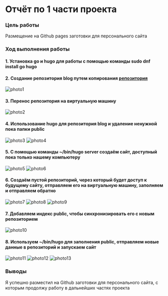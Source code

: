 # Отчёт по 1 части проекта
### Цель работы
Размещение на Github pages заготовки для персонального сайта
### Ход выполнения работы
#### 1. Установка go и hugo для работы с помощью команды sudo dnf install go hugo
#### 2. Создание репозитория blog путем копирования [репозитория](https://github.com/wowchemy/starter-hugo-academic)
   ![photo1](https://sun9-81.userapi.com/s/v1/if2/kOOJoA9JRHKtnbBd-nc9MnTsC9GT-senWlCh3mAluEmm7IOWeRMIrOtDyg6bgw6G3VcMKMWnbSt2RGT5mHW3JwQ9.jpg?size=1087x316&quality=96&type=album)
#### 3. Перенос репозитория на виртуальную машину
   ![photo2](https://sun9-9.userapi.com/s/v1/if2/P5XtGp5RKRpq2rdc1T8U6f_K-5-Y0S2lto6z8KubIPtoY_7xJywqNDgQtgbOk_8KuQp7soZ3ViKeIhZXyfsRAd-8.jpg?size=369x119&quality=96&type=album)
#### 4. Использование hugo для репозитория blog и удаление ненужной пока папки public
   ![photo3](https://sun9-34.userapi.com/s/v1/if2/Co64RiZmOZ7fKzThTZ33nWP1qrEJ7UFXeAnVVCzekl4BDiPo3P-TbPnkbk9Lh9NkBBBJQvH18tiqYMvaj4CTJGMD.jpg?size=452x321&quality=96&type=album)
   ![photo4](https://sun9-80.userapi.com/s/v1/if2/Vp5AHvBWhV9mropIxd8EC_YYcog6x0VHgPUvINglh8bE9hcC7hB61cQGKyXv7t9Zujz-5gtaBwZo2I_HKwrf0Dq3.jpg?size=448x328&quality=96&type=album)
#### 5. С помощью команды ~/bin/hugo server создаём сайт, доступный пока только нашему компьютеру
   ![photo5](https://sun9-51.userapi.com/s/v1/if2/5-ilmhQ7R8XRRE5h9MEfxaUhTQpo9i0gU_GOxlmxaTMUlc_U3hY2vkwii6JJv3Ql1WbVLernQkCGxdjJRYIzVatn.jpg?size=450x332&quality=96&type=album)
   ![photo6](https://sun9-73.userapi.com/s/v1/if2/M33qN8oKau3P-6Bo2WP7R6nuxfSM0P7Z3nwogn5CtEFIFuwQGUNpDyPREu59s4_xDFVO0Ng73doGJepZkrPMnULC.jpg?size=1318x463&quality=96&type=album)
#### 6. Создаём пустой репозиторий, через который будет доступ к будущему сайту, отправляем его на виртуальную машину, заполняем и отправляем обратно
   ![photo7](https://sun9-87.userapi.com/s/v1/if2/sbxfZpqIVA2Tns6qsmhKtTpQuztwEMu_hZy298pNZ3VQl3ebtePf1L6xaFd3p58OF1lUX41nHMRNuMgQJrdMC2pT.jpg?size=1317x502&quality=96&type=album)
   ![photo8](https://sun1-93.userapi.com/s/v1/if2/jd6QO3BMcW71JXmTKibaUoN2jlNuTkhwFJK9l2cn8PqM7lKjRP5eqBoV7kQmsGttQj4-V0iBfXNMCzQA-JPReo7z.jpg?size=444x50&quality=96&type=album)
   ![photo9](https://sun9-54.userapi.com/s/v1/if2/a29OxcP4CgY8aiYw9FN2l6WxoU60o2-eLtyEnnSnX4bGTscVwF6_1OySrW_f0wqwjRldRe54Lql6xm5mxN1WTzL7.jpg?size=444x200&quality=96&type=album)
#### 7. Добавляем индекс public, чтобы синхронизировать его с новым репозиторием
   ![photo10](https://sun9-85.userapi.com/s/v1/if2/lRP6wirvvY7E51V2D8nj0326FuadbUG1DMpCFp2Iy1zyjRqee0pYZKd6H5wiCmA5hiEShd_siwVvJ8pRh_ZQgrwT.jpg?size=444x36&quality=96&type=album)
#### 8. Используем ~/bin/hugo для заполнения public, отправляем новые данные в репозиторий и запускаем сайт
   ![photo11](https://sun9-51.userapi.com/s/v1/if2/7Xe5UX3_UWn5Xa3u28uVuatInu8j0Fbngq17zyuJjMbOjqIX6JxKcElUhcpZ6t9WHSnN9p25ISe7ghJ_pSEbFwml.jpg?size=444x210&quality=96&type=album)
   ![photo12](https://sun9-22.userapi.com/s/v1/if2/GBRIy5MH0cXsxdgXmEln9-PD4G4pfN7R3OwgtwlUhze_PrU0cGQ-La1gHohR5h55hIWN0lCGOHxCEDpHgnt0xqp_.jpg?size=442x137&quality=96&type=album)
   ![photo13](https://sun9-81.userapi.com/s/v1/if2/SVrcCXNwOIR6f_6RPm4kT-3BV1GW2_EYRcnMDltKL2NLruwzHHbSN7WEAd66ZU5iH4EbY6-ieRfDE2VUEg7upGI8.jpg?size=1321x458&quality=96&type=album)
### Выводы
Я успешно разместил на Github заготовки для персонального сайта, с которым продолжу работу в дальнейших частях проекта
